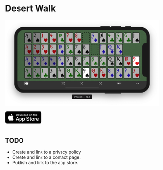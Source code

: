 # Desert Walk

![Screen shot](./screen-shot.png)

<img alt="Download on the App Store" src="./assets/app-store-badge.svg" style="height: 40px; margin-bottom: 10px">

## TODO

- Create and link to a privacy policy.
- Create and link to a contact page.
- Publish and link to the app store.
